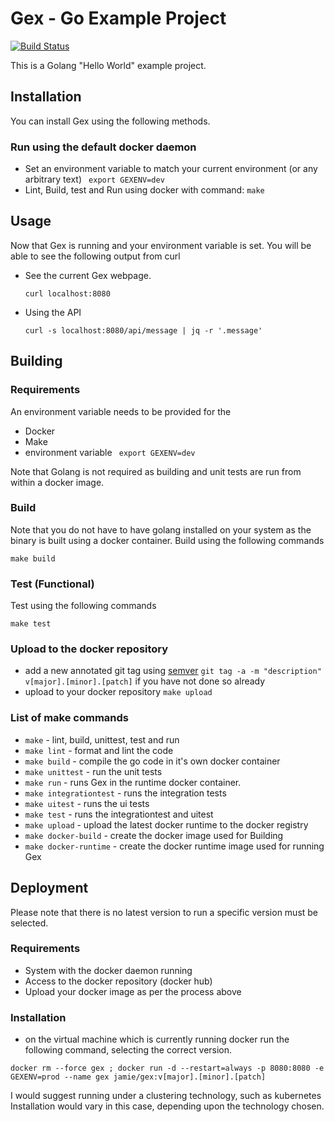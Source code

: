 # Gex - Go Example Project 
[![Build Status](https://travis-ci.org/jamiemoore/gex.svg?branch=master)](https://travis-ci.org/jamiemoore/gex)

This is a Golang "Hello World" example project.

## Installation
You can install Gex using the following methods.

### Run using the default docker daemon
  * Set an environment variable to match your current environment (or any arbitrary text) ``` export GEXENV=dev```
  * Lint, Build, test and Run using docker with command: ```make```

## Usage
Now that Gex is running and your environment variable is set. You will be able to see the following output from curl

  * See the current Gex webpage.

    ```
    curl localhost:8080
    ```

  * Using the API

    ```
    curl -s localhost:8080/api/message | jq -r '.message'
    ```

## Building

### Requirements
An environment variable needs to be provided for the

  * Docker
  * Make
  * environment variable ``` export GEXENV=dev```

Note that Golang is not required as building and unit tests are run from within a docker image.

### Build
Note that you do not have to have golang installed on your system as the binary is built using a docker container.  Build using the following commands

```
make build
```

### Test (Functional)
Test using the following commands

```
make test
```
### Upload to the docker repository
* add a new annotated git tag using [semver](http://semver.org/) ```git tag -a -m "description" v[major].[minor].[patch]``` if you have not done so already
* upload to your docker repository ```make upload```

### List of make commands
  * ```make``` - lint, build, unittest, test and run
  * ```make lint``` - format and lint the code
  * ```make build``` - compile the go code in it's own docker container
  * ```make unittest``` - run the unit tests
  * ```make run``` - runs Gex in the runtime docker container.
  * ```make integrationtest``` - runs the integration tests
  * ```make uitest``` - runs the ui tests
  * ```make test``` - runs the integrationtest and uitest
  * ```make upload``` - upload the latest docker runtime to the docker registry
  * ```make docker-build``` - create the docker image used for Building
  * ```make docker-runtime``` - create the docker runtime image used for running Gex


## Deployment
Please note that there is no latest version to run a specific version must be selected.

### Requirements
  * System with the docker daemon running
  * Access to the docker repository (docker hub)
  * Upload your docker image as per the process above

### Installation
  * on the virtual machine which is currently running docker run the following command, selecting the correct version.

  ```
  docker rm --force gex ; docker run -d --restart=always -p 8080:8080 -e GEXENV=prod --name gex jamie/gex:v[major].[minor].[patch]
  ```

I would suggest running under a clustering technology, such as kubernetes  Installation would vary in this case, depending upon the technology chosen.
